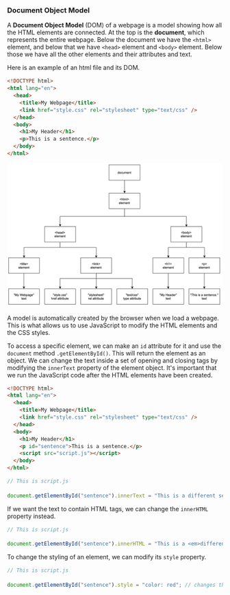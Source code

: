 ### Document Object Model

A **Document Object Model** (DOM) of a webpage is a model showing how all the HTML elements are connected. At the top is the **document**, which represents the entire webpage. Below the document we have the `<html>` element, and below that we have `<head>` element and `<body>` element. Below those we have all the other elements and their attributes and text.

Here is an example of an html file and its DOM.

```html
<!DOCTYPE html>
<html lang="en">
  <head>
    <title>My Webpage</title>
    <link href="style.css" rel="stylesheet" type="text/css" />
  </head>
  <body>
    <h1>My Header</h1>
    <p>This is a sentence.</p>
  </body>
</html>
```

![](../../Images/DOM_Example1.png)

A model is automatically created by the browser when we load a webpage. This is what allows us to use JavaScript to modify the HTML elements and the CSS styles.

To access a specific element, we can make an `id` attribute for it and use the `document` method `.getElementById()`. This will return the element as an object. We can change the text inside a set of opening and closing tags by modifying the `innerText` property of the element object. It's important that we run the JavaScript code after the HTML elements have been created.

```html
<!DOCTYPE html>
<html lang="en">
  <head>
    <title>My Webpage</title>
    <link href="style.css" rel="stylesheet" type="text/css" />
  </head>
  <body>
    <h1>My Header</h1>
    <p id="sentence">This is a sentence.</p>
    <script src="script.js"></script>
  </body>
</html>
```

```js
// This is script.js

document.getElementById("sentence").innerText = "This is a different sentence."; // changes the text in the <p> tag
```

If we want the text to contain HTML tags, we can change the `innerHTML` property instead.


```js
// This is script.js

document.getElementById("sentence").innerHTML = "This is a <em>different</em> sentence."; // changes the HTML code in the <p> tag
```

To change the styling of an element, we can modify its `style` property.

```js
// This is script.js

document.getElementById("sentence").style = "color: red"; // changes the styling of the text in the <p> tag
```

